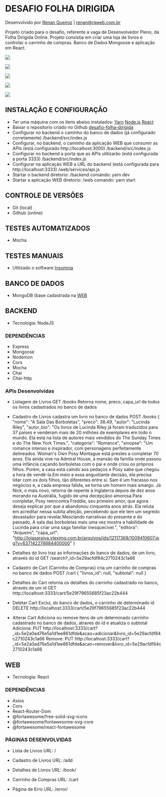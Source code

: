 # DESAFIO FOLHA DIRIGIDA

Desenvolvido por [Renan Queiroz](https://www.rqweb.com.br) | [renan@rqweb.com.br](mailto:renan@rqweb.com.br)

Projeto criado para o desafio, referente a vaga de Desenvolvedor Pleno, da Folha Dirigida Online. Projeto consistia em criar uma loja de livros e controlar o carrinho de compras. Banco de Dados Mongoose e aplicação em React.

 ![](/assets/00-lista-livros.png)

 ![](/assets/01-cadastro-livro.png)

 ![](/assets/02-detalhe-livro.png)

 ![](/assets/03-detalhe-livro-carrinho.png)

 ![](/assets/04-carrinho-de-compras.png)


## INSTALAÇÃO E CONFIGURAÇÃO

- Ter uma máquina com os itens abaixo instalados:
  [Yarn](https://legacy.yarnpkg.com/lang/en/)
  [Node.js](https://nodejs.org/)
  [React](https://pt-br.reactjs.org/)
- Baixar o repositorio criado no Github [desafio-folha-dirigida](https://github.com/renanq/desafio-folha-dirigida)
- Configurar no backend o caminho do banco de dados (já configurado corretamente)
  /backend/src/index.js
- Configurar, no backend, o caminho da aplicação WEB que consumir as APIs (está configurado http://localhost:3000)
  /backend/src/index.js
- Configurar no backend a porta que as APIs utilizarão (está configurada a porta 3333)
  /backend/src/index.js
- Configurar na aplicação WEB a URL do backend (está configurada para http://localhost:3333)
  /web/services/api.js 
- Startar o backend
  diretorio: /backend
  comando: yarn dev
- Startar a aplicação WEB
  diretorio: /web
  comando: yarn start
   
## CONTROLE DE VERSÕES

- Git (local)
- Github (online)

## TESTES AUTOMATIZADOS

- Mocha

## TESTES MANUAIS

- Utilizado o software [Insomnia](https://insomnia.rest/)

## BANCO DE DADOS

- MongoDB (base cadastrada na [WEB](https://cloud.mongodb.com/)

## BACKEND

- Tecnologia: NodeJS

### DEPENDÊNCIAS

- Express
- Mongoose
- Nodemon
- Cors
- Mocha
- Chai
- Chai-http

### APIs Desenvolvidas

- Listagem de Livros
  GET /books
  Retorna nome, preco, capa_url de todos os livros cadastrados no banco de dados

- Cadastro de Livros
  cadastra um livro no banco de dados
  POST /books
  {
	"nome": "A Sala Das Borboletas",
	"preco": 38.49,
	"autor": "Lucinda Riley",
	"autor_bio": "Os livros de Lucinda Riley já foram traduzidos para 37 países e venderam mais de 20 milhões de exemplares em todo o mundo. Ela está na lista de autores mais vendidos do The Sunday Times e do The New York Times.",
	"categoria": "Romance",
	"sinopse": "Um romance intenso e inspirador, com personagens perfeitamente delineados. Woman's Own Posy Montague está prestes a completar 70 anos. Ela ainda vive na Admiral House, a mansão da família onde passou uma infância caçando borboletas com o pai e onde criou os próprios filhos. Porém, a casa está caindo aos pedaços e Posy sabe que chegou a hora de vendê-la.Em meio a essa angustiante decisão, ela precisa lidar com os dois filhos, tão diferentes entre si. Sam é um fracasso nos negócios e, a cada empresa falida, se torna um homem mais amargo. Já Nick, o mais novo, retorna de repente à Inglaterra depois de dez anos morando na Austrália, fugido de uma decepçãoo amorosa.Para completar, Posy reencontra Freddie, seu primeiro amor, que agora deseja explicar por que a abandonou cinquenta anos atrás. Ela reluta em acreditar nessa subita afeição, percebendo que ele tem um segredo devastador para revelar.Mesclando narrativas do presente e do passado, A sala das borboletas mais uma vez mostra a habilidade de Lucinda para criar uma saga familiar inesquecivel.",
	"editora": "Arqueiro",
	"capa_url": "http://lojasaraiva.vteximg.com.br/arquivos/ids/12117368/1009410607.jpg?v=637142278884400000"
}

- Detalhes do livro
  traz as informações do banco de dados, de um livro, através do id
  GET /search?_id=5e29acfdf84c2710243c1a66

- Cadastro de Cart (Carrinho de Compras)
  cria um carrinho de compras no banco de dados
  POST /cart
  {
	"livros_id": null,
	"subtotal": null
  }

- Detalhes do Cart
  retorna os detalhes do carrinho cadastrado no banco, através de um id
  GET http://localhost:3333/cart/5e29f79655685f23ac22b444

- Deletar Cart
  Exclui, do banco de dados, o carrinho de determinado id 
  DELETE http://localhost:3333/cart/5e29f79655685f23ac22b444

- Alterar Cart
  Adiciona ou remove itens de um determinado carrinho cadastrado no banco de dados, atraves do id e atualiza o subtotal
  Adiciona: PUT http://localhost:3333/cart?_id=5e2a0ad76e5a1d1ee861dfde&acao=adicionar&livro_id=5e29acfdf84c2710243c1a66
  Remove: PUT http://localhost:3333/cart?_id=5e2a0ad76e5a1d1ee861dfde&acao=remover&livro_id=5e29acfdf84c2710243c1a66


## WEB

- Tecnologia: React

### DEPENDÊNCIAS

- Axios
- Cors
- React-Router-Dom
- @fortawesome/free-solid-svg-icons
- @fortawesome/fontawesome-svg-core
- @fortawesome/react-fontawesome

### PÁGINAS DESENVOLVIDAS

- Lista de Livros
  URL: /

- Cadastro de Livros
  URL: /add

- Detalhes de Livros
  URL: /book/<id do livro>

- Carrinho de Compras
  URL: /cart

- Página de Erro
  URL: /error/<message>